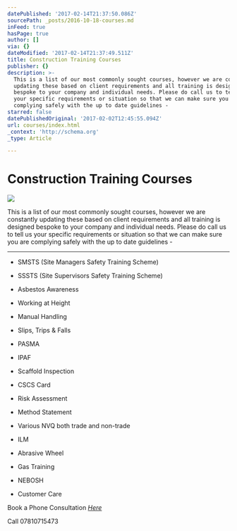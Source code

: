 ```yaml
---
datePublished: '2017-02-14T21:37:50.086Z'
sourcePath: _posts/2016-10-18-courses.md
inFeed: true
hasPage: true
author: []
via: {}
dateModified: '2017-02-14T21:37:49.511Z'
title: Construction Training Courses
publisher: {}
description: >-
  This is a list of our most commonly sought courses, however we are constantly
  updating these based on client requirements and all training is designed
  bespoke to your company and individual needs. Please do call us to tell us
  your specific requirements or situation so that we can make sure you are
  complying safely with the up to date guidelines -
starred: false
datePublishedOriginal: '2017-02-02T12:45:55.094Z'
url: courses/index.html
_context: 'http://schema.org'
_type: Article

---
```

# Construction Training Courses
![](https://the-grid-user-content.s3-us-west-2.amazonaws.com/7848c08b-561a-4915-b1a1-2c0866eacae2.jpg)

This is a list of our most commonly sought courses, however we are constantly updating these based on client requirements and all training is designed bespoke to your company and individual needs. Please do call us to tell us your specific requirements or situation so that we can make sure you are complying safely with the up to date guidelines -

---

* SMSTS (Site Managers Safety Training Scheme)

* SSSTS (Site Supervisors Safety Training Scheme)

* Asbestos Awareness

* Working at Height

* Manual Handling

* Slips, Trips & Falls

* PASMA

* IPAF

* Scaffold Inspection

* CSCS Card

* Risk Assessment

* Method Statement

* Various NVQ both trade and non-trade

* ILM

* Abrasive Wheel

* Gas Training

* NEBOSH

* Customer Care

Book a Phone Consultation _[Here][0]_

Call 07810715473

[0]: https://goo.gl/forms/pFtvJkQrsitBEpqr1